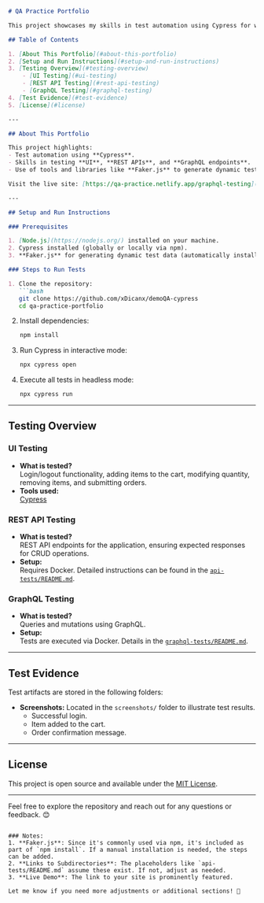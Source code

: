 ```markdown
# QA Practice Portfolio

This project showcases my skills in test automation using Cypress for web applications. It includes tests for the **UI**, **REST API**, and **GraphQL**, demonstrating my ability to design and execute reliable test scripts for common functionalities. The repository is intended to serve as a resource for potential employers or collaborators to evaluate my expertise.

## Table of Contents

1. [About This Portfolio](#about-this-portfolio)
2. [Setup and Run Instructions](#setup-and-run-instructions)
3. [Testing Overview](#testing-overview)
    - [UI Testing](#ui-testing)
    - [REST API Testing](#rest-api-testing)
    - [GraphQL Testing](#graphql-testing)
4. [Test Evidence](#test-evidence)
5. [License](#license)

---

## About This Portfolio

This project highlights:
- Test automation using **Cypress**.
- Skills in testing **UI**, **REST APIs**, and **GraphQL endpoints**.
- Use of tools and libraries like **Faker.js** to generate dynamic test data.

Visit the live site: [https://qa-practice.netlify.app/graphql-testing](https://qa-practice.netlify.app/graphql-testing)

---

## Setup and Run Instructions

### Prerequisites

1. [Node.js](https://nodejs.org/) installed on your machine.
2. Cypress installed (globally or locally via npm).
3. **Faker.js** for generating dynamic test data (automatically installed as a dependency).

### Steps to Run Tests

1. Clone the repository:
   ```bash
   git clone https://github.com/xDicanx/demoQA-cypress
   cd qa-practice-portfolio
   ```
2. Install dependencies:
   ```bash
   npm install
   ```
3. Run Cypress in interactive mode:
   ```bash
   npx cypress open
   ```
4. Execute all tests in headless mode:
   ```bash
   npx cypress run
   ```

---

## Testing Overview

### UI Testing

- **What is tested?**  
  Login/logout functionality, adding items to the cart, modifying quantity, removing items, and submitting orders.  
- **Tools used:**  
  [Cypress](https://www.cypress.io/)  

### REST API Testing

- **What is tested?**  
  REST API endpoints for the application, ensuring expected responses for CRUD operations.  
- **Setup:**  
  Requires Docker. Detailed instructions can be found in the [`api-tests/README.md`](./api-tests/README.md).  

### GraphQL Testing

- **What is tested?**  
  Queries and mutations using GraphQL.  
- **Setup:**  
  Tests are executed via Docker. Details in the [`graphql-tests/README.md`](./graphql-tests/README.md).  

---

## Test Evidence

Test artifacts are stored in the following folders:
- **Screenshots:** Located in the `screenshots/` folder to illustrate test results.
  - Successful login.
  - Item added to the cart.
  - Order confirmation message.  

---

## License

This project is open source and available under the [MIT License](./LICENSE).

---

Feel free to explore the repository and reach out for any questions or feedback. 😊
```

### Notes:
1. **Faker.js**: Since it's commonly used via npm, it's included as part of `npm install`. If a manual installation is needed, the steps can be added.
2. **Links to Subdirectories**: The placeholders like `api-tests/README.md` assume these exist. If not, adjust as needed.
3. **Live Demo**: The link to your site is prominently featured.  

Let me know if you need more adjustments or additional sections! 🚀
